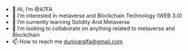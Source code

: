 - 👋 Hi, I’m @A7FA
- 👀 I’m interested in metaverse and Blockchain Technology (WEB 3.0)
- 🌱 I’m currently learning Solidity And Metaverse
- 💞️ I’m looking to collaborate on anything related to metaverse and Blockchain
- 📫 How to reach me duniyaralfa@gmail.com

<!---
A7FA/A7FA is a ✨ special ✨ repository because its `README.md` (this file) appears on your GitHub profile.
You can click the Preview link to take a look at your changes.
--->
